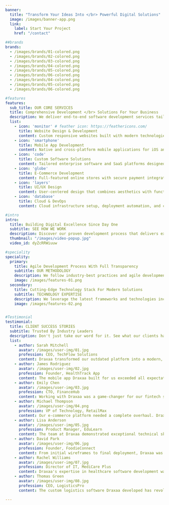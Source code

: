```yaml
---
banner:
  title: "Transform Your Ideas Into </br> Powerful Digital Solutions"
  image: /images/banner-app.png
  link:
    label: Start Your Project
    href: "/contact"

##brands
brands:
  - /images/brands/01-colored.png
  - /images/brands/02-colored.png
  - /images/brands/03-colored.png
  - /images/brands/04-colored.png
  - /images/brands/05-colored.png
  - /images/brands/06-colored.png
  - /images/brands/04-colored.png
  - /images/brands/05-colored.png
  - /images/brands/06-colored.png

#features
features:
  sub_title: OUR CORE SERVICES
  title: Comprehensive Development </br> Solutions For Your Business
  description: We deliver end-to-end software development services tailored to your unique business needs. </br> From concept to deployment, we're your trusted technology partner.
  list:
    - icon: 'monitor' # feather icon: https://feathericons.com/
      title: Website Design & Development
      content: Custom responsive websites built with modern technologies. From landing pages to complex web applications, we create digital experiences that convert visitors into customers.
    - icon: 'smartphone'
      title: Mobile App Development
      content: Native and cross-platform mobile applications for iOS and Android. We build intuitive, high-performance apps that engage users and drive business growth.
    - icon: 'code'
      title: Custom Software Solutions
      content: Tailored enterprise software and SaaS platforms designed to streamline your operations. We architect scalable solutions that grow with your business.
    - icon: 'globe'
      title: E-Commerce Development
      content: Full-featured online stores with secure payment integration, inventory management, and optimized checkout flows to maximize your online revenue.
    - icon: 'layers'
      title: UI/UX Design
      content: User-centered design that combines aesthetics with functionality. We create interfaces that are beautiful, intuitive, and conversion-optimized.
    - icon: 'database'
      title: Cloud & DevOps
      content: Cloud infrastructure setup, deployment automation, and continuous integration. We ensure your applications are scalable, secure, and always available.

#intro
intro:
  title: Building Digital Excellence Since Day One
  subtitle: SEE HOW WE WORK
  description: Discover our proven development process that delivers exceptional results. </br> We combine agile methodologies with cutting-edge technology to bring your vision to life.
  thumbnail: "/images/video-popup.jpg"
  video_id: dyZcRRWiuuw

#speciality
speciality:
  primary:
    title: Agile Development Process With Full Transparency
    subtitle: OUR METHODOLOGY
    description: We follow industry-best practices and agile development methodology to ensure your project stays on track, on budget, and exceeds expectations. With regular updates, sprint reviews, and collaborative planning, you're always in the loop throughout the entire development journey.
    image: /images/features-01.png
  secondary:
    title: Cutting-Edge Technology Stack For Modern Solutions
    subtitle: TECHNOLOGY EXPERTISE
    description: We leverage the latest frameworks and technologies including React, Next.js, Node.js, Flutter, React Native, Python, and cloud platforms like AWS and Google Cloud. Our expertise ensures your application is built with scalable, maintainable, and future-proof architecture.
    image: /images/features-02.png


#Testimonial
testimonial:
  title: CLIENT SUCCESS STORIES
  subtitle: Trusted By Industry Leaders
  description: Don't just take our word for it. See what our clients have to say about </br> working with Draxaa and the results we've delivered for their businesses.
  list:
    - author: Sarah Mitchell
      avatar: /images/user-img/01.jpg
      profession: CEO, TechFlow Solutions
      content: Draxaa transformed our outdated platform into a modern, scalable web application. Their expertise in React and cloud architecture helped us reduce costs by 40% while improving performance dramatically.
    - author: James Rodriguez
      avatar: /images/user-img/02.jpg
      profession: Founder, HealthTrack App
      content: The mobile app Draxaa built for us exceeded all expectations. They delivered ahead of schedule, stayed within budget, and created an intuitive user experience that our customers absolutely love.
    - author: Emily Chen
      avatar: /images/user-img/03.jpg
      profession: CTO, FinanceHub
      content: Working with Draxaa was a game-changer for our fintech startup. Their attention to security, scalability, and user experience helped us launch successfully and attract major investors.
    - author: Michael Thompson
      avatar: /images/user-img/04.png
      profession: VP of Technology, RetailMax
      content: Our e-commerce platform needed a complete overhaul. Draxaa delivered a lightning-fast, conversion-optimized solution that increased our online sales by 150% in the first quarter.
    - author: Lisa Anderson
      avatar: /images/user-img/05.jpg
      profession: Product Manager, EduLearn
      content: The team at Draxaa demonstrated exceptional technical skills and communication throughout our project. They turned our complex educational platform vision into reality with elegance and precision.
    - author: David Park
      avatar: /images/user-img/06.jpg
      profession: Founder, FoodieConnect
      content: From initial wireframes to final deployment, Draxaa was professional, responsive, and delivered quality work. Our mobile app has been featured in the App Store and has thousands of active users.
    - author: Rachel Williams
      avatar: /images/user-img/07.jpg
      profession: Director of IT, MediCare Plus
      content: Draxaa's expertise in healthcare software development was evident from day one. They built a HIPAA-compliant patient management system that streamlined our operations and improved patient care.
    - author: Thomas Green
      avatar: /images/user-img/08.jpg
      profession: CEO, LogisticsPro
      content: The custom logistics software Draxaa developed has revolutionized our supply chain operations. Real-time tracking, automated routing, and intelligent analytics have saved us millions annually.

---
```


